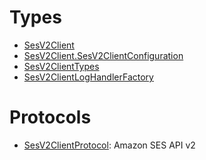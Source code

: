 # Types

  - [SesV2Client](/aws-sdk-swift/reference/0.x/AWSSESv2/SesV2Client)
  - [SesV2Client.SesV2ClientConfiguration](/aws-sdk-swift/reference/0.x/AWSSESv2/SesV2Client_SesV2ClientConfiguration)
  - [SesV2ClientTypes](/aws-sdk-swift/reference/0.x/AWSSESv2/SesV2ClientTypes)
  - [SesV2ClientLogHandlerFactory](/aws-sdk-swift/reference/0.x/AWSSESv2/SesV2ClientLogHandlerFactory)

# Protocols

  - [SesV2ClientProtocol](/aws-sdk-swift/reference/0.x/AWSSESv2/SesV2ClientProtocol):
    <fullname>Amazon SES API v2</fullname>
